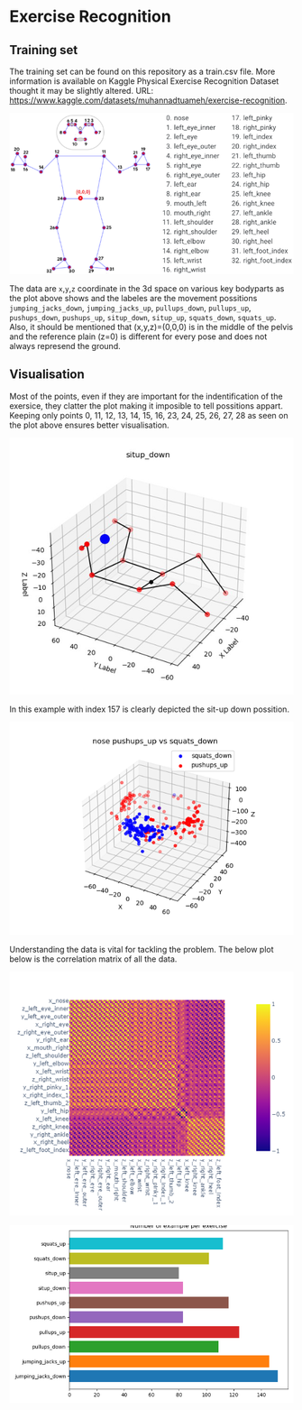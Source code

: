 # Exercise Recognition
## Training set
The training set can be found on this repository as a train.csv file. More information is available on Kaggle Physical Exercise Recognition Dataset thought it may be slightly altered.
URL: https://www.kaggle.com/datasets/muhannadtuameh/exercise-recognition.

![Alt text](https://github.com/Kalatz/exercise_recognition/blob/main/Plots/Body%20landmarks.png)

The data are `x`,`y`,`z` coordinate in the 3d space on various key bodyparts as the plot above shows and the labeles are the movement possitions `jumping_jacks_down`, `jumping_jacks_up`, `pullups_down`, `pullups_up`, `pushups_down`, `pushups_up`, `situp_down`, `situp_up`, `squats_down`, `squats_up`. Also, it should be mentioned that (x,y,z)=(0,0,0) is in the middle of the pelvis and the reference plain (z=0) is different for every pose and does not always represend the ground. 
## Visualisation
Most of the points, even if they are important for the indentification of the exersice, they clatter the plot making it imposible to tell possitions appart. Keeping only points 0, 11, 12, 13, 14, 15, 16, 23, 24, 25, 26, 27, 28 as seen on the plot above ensures better visualisation.

![Alt text](https://github.com/Kalatz/exercise_recognition/blob/main/Plots/Data%20points%20plot.png)

In this example with index 157 is clearly depicted the sit-up down possition.

![Alt text](https://github.com/Kalatz/exercise_recognition/blob/main/Plots/nose%20point%20comparison.png)

Understanding the data is vital for tackling the problem. The below plot below is the correlation matrix of all the data.

![Alt text](https://github.com/Kalatz/exercise_recognition/blob/main/Plots/corrplot.png)

![Alt text](https://github.com/Kalatz/exercise_recognition/blob/main/Plots/download.png)

